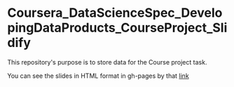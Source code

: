 # Coursera_DataScienceSpec_DevelopingDataProducts_CourseProject_Slidify
This repository's purpose is to store data for the Course project task.

You can see the slides in HTML format in gh-pages by that [link](http://dikren.github.io/Coursera_DataScienceSpec_DevelopingDataProducts_CourseProject_Slidify)
